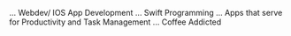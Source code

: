 ... Webdev/ IOS App Development 
... Swift Programming
... Apps that serve for Productivity and Task Management 
... Coffee Addicted 

<!---
DrewBurryMooore/DrewBurryMooore is a ✨ special ✨ repository because its `README.md` (this file) appears on your GitHub profile.
You can click the Preview link to take a look at your changes.
--->

